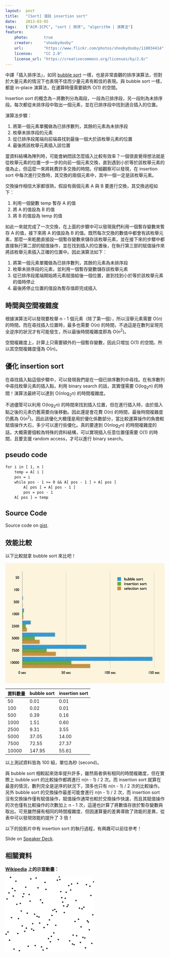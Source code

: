 ```yaml
---
layout:  post
title:   "[Sort] 淺談 insertion sort"
date:    2013-03-05
tags:    ["ACM-ICPC", "sort | 排序", "algorithm | 演算法"]
feature:
    photo:       true
    creator:     "shoobydooby"
    url:         "https://www.flickr.com/photos/shoobydooby/118034414"
    license:     "CC 2.0"
    license_url: "https://creativecommons.org/licenses/by/2.0/"
---
```


中譯「插入排序法」，如同 [bubble sort](http://blog.kuoe0.tw/posts/2013/02/28/sort-about-bubble-sort) 一樣，也是非常直觀的排序演算法，但對於大量元素的情況下也表現不佳而少量元素有較佳的表現。與 bubble sort 一樣，都是 in-place 演算法，在運算時僅需要額外 O(1) 的空間。

Insertion sort 的概念為－將數列分為兩段，一段為已排序段，另一段則為未排序段。每次都從未排序段中取出一個元素，並在已排序段中找到適合插入的位置。

演算法步驟：

1. 將第一個元素單獨做為已排序數列，其餘的元素為未排序段
2. 枚舉未排序段的元素
3. 從已排序段尾端向前端尋找到最後一個大於該枚舉元素的位置
4. 最後將該枚舉元素插入該位置

當資料結構為陣列時，可能會納悶該怎麼插入比較有效率？一個很直覺得想法就是從枚舉元素的位置一步一步的向前一個元素交換，直到遇到小於等於該枚舉元素的值為止，但這麼一來將耗費許多交換的時間。仔細觀察可以發現，在 insertion sort 中每次進行交換時，其交換的兩個元素中，其中一個一定是該枚舉元素。

交換操作相信大家都很熟，假設有兩個元素 A 與 B 要進行交換，其交換過程如下：

1. 利用一個變數 temp 暫存 A 的值
2. 將 A 的值設為 B 的值
3. 將 B 的值設為 temp 的值

如此一來就完成了一次交換，在上面的步驟中可以發現我們利用一個暫存變數來暫存 A 的值，接下來將 A 的值設為 B 的值。既然每次交換的數值中都會有該枚舉元素，那麼一來乾脆直接設一個暫存變數來儲存該枚舉元素，並在接下來的步驟中都直接執行第二部的賦值操作，並在找到插入的位置後，在執行第三部的賦值操作來將該枚舉元素插入正確的位置中。因此演算法如下：

1. 將第一個元素單獨做為已排序數列，其餘的元素為未排序段
2. 枚舉未排序段的元素，並利用一個暫存變數儲存該枚舉元素
3. 從已排序段尾端開始將元素賦值給後一個位置，直到找到小於等於該枚舉元素的值時停止
4. 最後將停止位置的值設為暫存值即完成插入

## 時間與空間複雜度

根據演算法可以發現要枚舉 n - 1 個元素（除了第一個），所以沒舉元素需要 O(*n*) 的時間。而在尋找插入位置時，最多也需要 O(*n*) 的時間，不過這是在數列呈現完全逆序的狀況才有可能發生，所以最後時間複雜度即為 O(*n*<sup>2</sup>)。

空間複雜度上，計算上只需要額外的一個暫存變數，因此只增加 O(1) 的空間。所以其空間複雜度僅為 O(*n*)。

## 優化  insertion sort

在尋找插入點這個步驟中，可以發現我們是在一個已排序數列中尋找。在有序數列中尋找枚舉元素的插入點，利用 binary search 的話，其實僅需要 O(log<sub>2</sub>*n*) 的時間！演算法最終可以達到 O(*n*log<sub>2</sub>*n*) 的時間複雜度。

不過儘管可以利用 O(log<sub>2</sub>*n*) 的時間來找到插入位置，但在進行插入時，由於插入點之後的元素仍舊需要向後移動。因此還是會花費 O(*n*) 的時間，最後時間複雜度仍舊為 O(*n*<sup>2</sup>)。因此該優化大概僅是用於優化係數部分，當比較運算操作的負擔較賦值操作大石，多少可以進行些優化。真的要達到 O(*n*log<sub>2</sub>*n*) 的時間複雜度的話，大概需要個較為特殊的資料結構，可以實現插入任意位置僅需要 O(1) 的時間，且要支援 random access，才可以進行 binary search。

## pseudo code

```
for i in [ 1, n )
    temp = A[ i ]
    pos = i
    while pos - 1 >= 0 && A[ pos - 1 ] > A[ pos ]
        A[ pos ] = A[ pos - 1 ]
        pos = pos - 1
    A[ pos ] = temp
```

## Source Code

<script src="https://gist.github.com/KuoE0/5076854.js"></script>

Source code on [gist](https://gist.github.com/KuoE0/5076854).

## 效能比較

以下比較就拿 bubble sort 來比吧！

![compare](https://raw.githubusercontent.com/KuoE0/blog-assets/master/content-photos/2013-03-04-sort-about-insertion-sort-1.jpg)

| 資料數量 | bubble sort | insertion sort |
| --- | --- | --- |
| 50 | 0.01 | 0.01 |
| 100|0.02|0.01 |
| 500|0.39|0.16 |
| 1000|1.51|0.60 |
| 2500|9.31|3.55 |
| 5000|37.05|14.00 |
| 7500|72.55|27.37 |
| 10000|147.95|55.61 |

以上測試資料皆為 100 組，單位為秒 (second)。

與 bubble sort 相較起來效率提升許多，雖然兩者俱有相同的時間複雜度，但在實際上 bubble sort 的比較操作都將進行 n(n - 1) / 2 次。而 insertion sort 就算在最差的情況，數列完全是逆序的狀況下，頂多也只有 n(n - 1) / 2 次的比較操作。另外 bubble sort 的交換操作最差可能會進行 n(n - 1) / 2 次，而 insertion sort 沒有交換操作僅有賦值操作，賦值操作通常也較於交換操作快速，而且其賦值操作的次也僅有比較操作的次數加上 n - 1 次，這邊也計算了將數值存放於暫存變數與取出。可見雖然擁有相同的時間複雜度，但因運算量的差異導致了效能的差異，從表中可以發現效能約提升了 3 倍！

以下的投影片中有 insertion sort 的執行過程，有興趣可以前往參考！

<script async class="speakerdeck-embed" data-id="f1d95110664c0130a01622000a9f2f1e" data-ratio="1.33333333333333" src="//speakerdeck.com/assets/embed.js"></script>

Slide on [Speaker Deck](https://speakerdeck.com/kuoe0/insertion-sort).

## 相關資料

**[Wikipedia](http://zh.wikipedia.org/wiki/%E6%8F%92%E5%85%A5%E6%8E%92%E5%BA%8F) 上的示意動畫：**

![insertion sort](https://raw.githubusercontent.com/KuoE0/blog-assets/master/content-photos/2013-03-04-sort-about-insertion-sort-1.gif)
